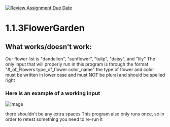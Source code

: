 [![Review Assignment Due Date](https://classroom.github.com/assets/deadline-readme-button-22041afd0340ce965d47ae6ef1cefeee28c7c493a6346c4f15d667ab976d596c.svg)](https://classroom.github.com/a/CH30njZ-)
# 1.1.3FlowerGarden
## What works/doesn't work:
Our flower list is "dandelion", "sunflower", "tulip", "daisy", and "lily"
The only input that will properly run in this program is through the format "#_of_Flowers type_of_flower color_name"
the type of flower and color must be written in lower case and must NOT be plural and should be spelled right

### Here is an example of a working input
![image](https://github.com/user-attachments/assets/9e070e7b-bfc2-4caa-9123-3d08dc7c6ca8)

there shouldn't be any extra spaces
This program also only runs once, so in order to retest something you need to re-run it
